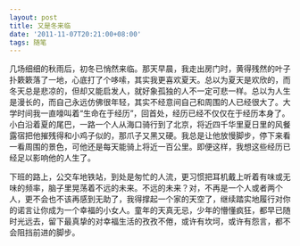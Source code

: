 ```yaml
---
layout: post
title: 又是冬来临
date: '2011-11-07T20:21:00+08:00'
tags: 随笔
---
```



几场细细的秋雨后，初冬已悄然来临。那天早晨，我走出房门时，黄得残然的叶子扑簌簌落了一地，心底打了个哆嗦，其实我更喜欢夏天。总以为夏天是欢欣的，而冬天总是悲凉的，但却又能启发人，就好象孤独的人不一定可悲一样。总以为人生是漫长的，而自己永远仿佛很年轻，其实不经意间自己和周围的人已经很大了。大学时间我一直嚎叫着“生命在于经历”，回首处，经历已经不仅仅在于经历本身了。小白沿着夏的尾巴，一路一个人从海口骑行到了北京，将近四千华里夏日里的风餐露宿把他摧残得和小鸡子似的，那爪子又黑又硬。我总是让他放慢脚步，停下来看一看周围的景色，可他还是每天能骑上将近一百公里。即便这样，我想这些经历已经足以影响他的人生了。

下班的路上，公交车地铁站，到处是匆忙的人流，更习惯把耳机戴上听着有味或无味的频率，脑子里晃荡着不远的未来。不远的未来？对，不再是一个人或者两个人，更不会也不该再感到无助了，我得撑起一个家的天空了，继续踏实地履行对你的诺言让你成为一个幸福的小女人。童年的天真无忌，少年的懵懂疯狂，都早已随时光远去，留下最真挚的对幸福生活的孜孜不倦，或许有坎坷，或许有怨言，都不会阻挡前进的脚步。
